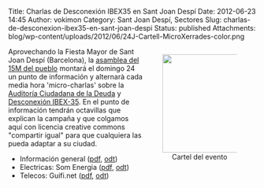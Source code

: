 Title: Charlas de Desconexión IBEX35 en Sant Joan Despí
Date: 2012-06-23 14:45
Author: vokimon
Category: Sant Joan Despí, Sectores
Slug: charlas-de-desconexion-ibex35-en-sant-joan-despi
Status: published
Attachments: blog/wp-content/uploads/2012/06/24J-Cartell-MicroXerrades-color.png


<figure style='float:right; max-width:30%'>
<img src="{static}/blog/wp-content/uploads/2012/06/24J-Cartell-MicroXerrades-color.png" width=200 />
<figcaption style='text-align:center'>
Cartel del evento
</figcaption>
</figure>

Aprovechando la Fiesta Mayor de Sant Joan Despí (Barcelona), la [asamblea del 15M del pueblo](http://acampadadespi.org) montará el domingo 24 un punto de información y alternarà cada media hora 'micro-charlas' sobre la [Auditoría Ciudadana de la Deuda](http://auditoria15m.org) y [Desconexión IBEX-35](http://desconexionibex35.org). En el punto de información tendrán octavillas que explican la campaña y que colgamos aquí con licencia creative commons "compartir igual" para que cualquiera las pueda adaptar a su ciudad.

-   Información general ([pdf]({static}/files/desconexionibex35-octaveta-general.pdf), [odt]({static}/files/desconexionibex35-octaveta-general.odt))
-   Electricas: Som Energia ([pdf]({static}/files/desconexionibex35-octaveta-somenergia.pdf), [odt]({static}/files/desconexionibex35-octaveta-somenergia.odt))
-   Telecos: Guifi.net ([pdf]({static}/files/desconexionibex35-octaveta-guifinet.pdf), [odt]({static}/files/desconexionibex35-octaveta-guifinet.odt))
